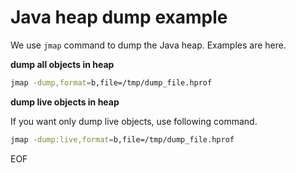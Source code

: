 # Java heap dump example
We use `jmap` command to dump the Java heap. Examples are here.

**dump all objects in heap**
```bash
jmap -dump,format=b,file=/tmp/dump_file.hprof
```

**dump live objects in heap**

If you want only dump live objects, use following command.
```bash
jmap -dump:live,format=b,file=/tmp/dump_file.hprof
```

EOF
